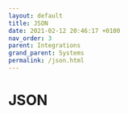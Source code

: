 ```yaml
---
layout: default
title: JSON
date: 2021-02-12 20:46:17 +0100
nav_order: 3
parent: Integrations
grand_parent: Systems
permalink: /json.html
---
```


# JSON


